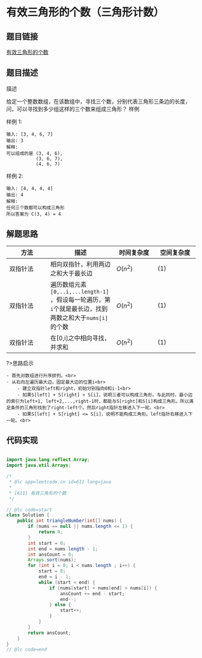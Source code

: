 #  有效三角形的个数（三角形计数）

## 题目链接

[有效三角形的个数](https://leetcode-cn.com/problems/valid-triangle-number/)

## 题目描述

描述

给定一个整数数组，在该数组中，寻找三个数，分别代表三角形三条边的长度，问，可以寻找到多少组这样的三个数来组成三角形？
样例

样例 1:
```shell
输入: [3, 4, 6, 7]
输出: 3
解释:
可以组成的是 (3, 4, 6), 
           (3, 6, 7),
           (4, 6, 7)
```
样例 2:
```shell
输入: [4, 4, 4, 4]
输出: 4
解释:
任何三个数都可以构成三角形
所以答案为 C(3, 4) = 4
```

## 解题思路
| <div style="width:70pt">方法</div>  |描述 |<div style="width:70pt">时间复杂度</div> |<div style="width:70pt">空间复杂度</div>|
|---|---|---|---|
|  双指针法 | 相向双指针，利用两边之和大于最长边  | $O(n^2)$|$(1)$|
|  双指针法 | 遍历数组元素`[0,..i,...length-1]` ，假设每一轮遍历，第`i`个就是最长边，找到两数之和大于`nums[i]`的个数 | $O(n^2)$|$(1)$|
|  双指针法 |在[0,i]之中相向寻找，并求和 | $O(n^2)$|$(1)$|

?>思路启示<br>

    - 首先对数组进行升序排列。<br>
    - 从右向左遍历最大边，固定最大边的位置i<br>
        - 建立双指针left和right，初始分别指向0和i-1<br>
        - 如果S[left] + S[right] > S[i]，说明三者可以构成三角形。与此同时，最小边的索引为left+1, left+2,...,right-1时，都能与S[right]和S[i]构成三角形。所以满足条件的三角形找到了right-left个。然后right指针左移进入下一轮。<br>
        - 如果S[left] + S[right] <= S[i]，说明不能构成三角形。left指针右移进入下一轮。<br>


## 代码实现

```java

import java.lang.reflect.Array;
import java.util.Arrays;

/*
 * @lc app=leetcode.cn id=611 lang=java
 *
 * [611] 有效三角形的个数
 */

// @lc code=start
class Solution {
    public int triangleNumber(int[] nums) {
        if (nums == null || nums.length <= 1) {
            return 0;
        }
        int start = 0;
        int end = nums.length - 1;
        int ansCount = 0;
        Arrays.sort(nums);
        for (int i = 0; i < nums.length ; i++) {
            start = 0;
            end = i - 1;
            while (start < end) {
                if (nums[start] + nums[end] > nums[i]) {
                    ansCount += end - start;
                    end--;
                } else {
                    start++;
                }
            }
        }
        return ansCount;
    }
}
// @lc code=end

```
